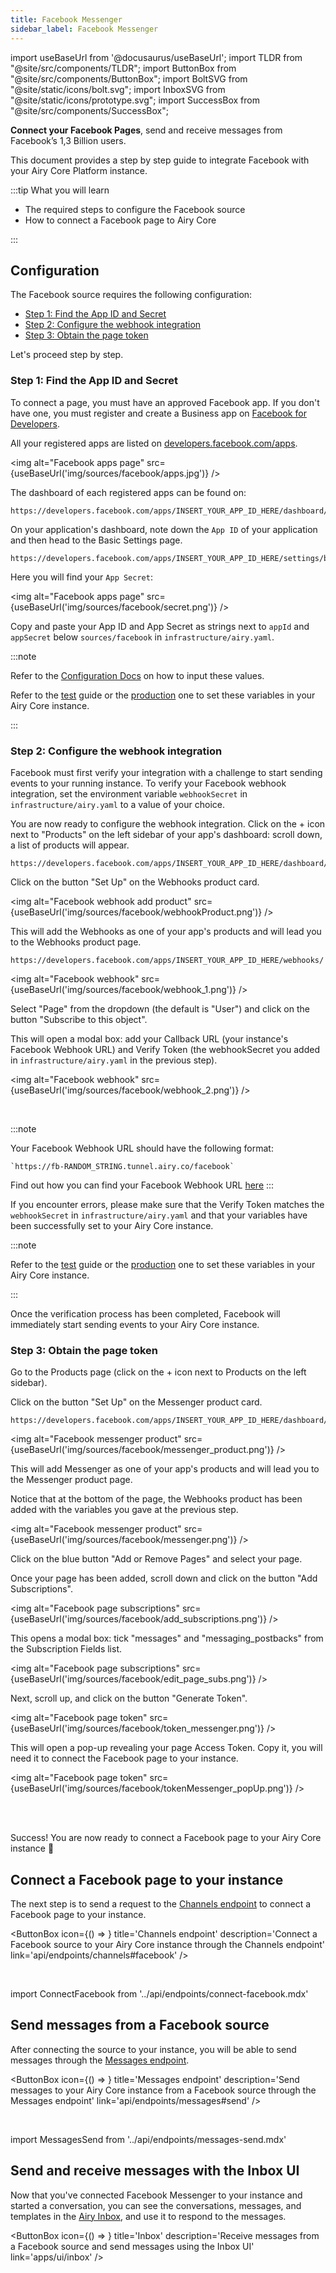 ```yaml
---
title: Facebook Messenger
sidebar_label: Facebook Messenger
---
```


import useBaseUrl from '@docusaurus/useBaseUrl';
import TLDR from "@site/src/components/TLDR";
import ButtonBox from "@site/src/components/ButtonBox";
import BoltSVG from "@site/static/icons/bolt.svg";
import InboxSVG from "@site/static/icons/prototype.svg";
import SuccessBox from "@site/src/components/SuccessBox";

<TLDR>

**Connect your Facebook Pages**, send and receive messages from Facebook’s 1,3
Billion users.

</TLDR>

This document provides a step by step guide to integrate Facebook with your Airy
Core Platform instance.

:::tip What you will learn

- The required steps to configure the Facebook source
- How to connect a Facebook page to Airy Core

:::

## Configuration

The Facebook source requires the following configuration:

- [Step 1: Find the App ID and Secret](#step-1-find-the-app-id-and-secret)
- [Step 2: Configure the webhook integration](#step-2-configure-the-webhook-integration)
- [Step 3: Obtain the page token](#step-3-obtain-the-page-token)

Let's proceed step by step.

### Step 1: Find the App ID and Secret

To connect a page, you must have an approved Facebook app. If you don't have
one, you must register and create a Business app on [Facebook for Developers](https://developers.facebook.com/).

All your registered apps are listed on [developers.facebook.com/apps](https://developers.facebook.com/apps/).

<img alt="Facebook apps page" src={useBaseUrl('img/sources/facebook/apps.jpg')} />

The dashboard of each registered apps can be found on:

```
https://developers.facebook.com/apps/INSERT_YOUR_APP_ID_HERE/dashboard/
```

On your application's dashboard, note down the `App ID` of your application and then head to the Basic Settings page.

```
https://developers.facebook.com/apps/INSERT_YOUR_APP_ID_HERE/settings/basic/
```

Here you will find your `App Secret`:

<img alt="Facebook apps page" src={useBaseUrl('img/sources/facebook/secret.png')} />

Copy and paste your App ID and App Secret as strings next to `appId` and `appSecret` below `sources/facebook` in `infrastructure/airy.yaml`.

:::note

Refer to the [Configuration Docs](/getting-started/deployment/configuration.md#components) on how to input these values.

Refer to the [test](getting-started/deployment/vagrant.md#connect-sources) guide
or the [production](getting-started/deployment/production.md#connect-sources)
one to set these variables in your Airy Core instance.

:::

### Step 2: Configure the webhook integration

Facebook must first verify your integration with a challenge to start sending events to your running instance. To verify your Facebook webhook integration, set the environment variable `webhookSecret` in `infrastructure/airy.yaml` to a value of your choice.

You are now ready to configure the webhook integration. Click on the + icon next to "Products" on the left sidebar of your app's dashboard: scroll down, a list of products will appear.

```
https://developers.facebook.com/apps/INSERT_YOUR_APP_ID_HERE/dashboard/#addProduct
```

Click on the button "Set Up" on the Webhooks product card.

<img alt="Facebook webhook add product" src={useBaseUrl('img/sources/facebook/webhookProduct.png')} />

This will add the Webhooks as one of your app's products and will lead you to the Webhooks product page.

```
https://developers.facebook.com/apps/INSERT_YOUR_APP_ID_HERE/webhooks/
```

<img alt="Facebook webhook" src={useBaseUrl('img/sources/facebook/webhook_1.png')} />

Select "Page" from the dropdown (the default is "User") and click on the button "Subscribe to this object".

This will open a modal box: add your Callback URL (your instance's Facebook Webhook URL) and Verify Token (the webhookSecret you added in `infrastructure/airy.yaml` in the previous step).

<img alt="Facebook webhook" src={useBaseUrl('img/sources/facebook/webhook_2.png')} />

<br />

:::note

Your Facebook Webhook URL should have the following format:

```
`https://fb-RANDOM_STRING.tunnel.airy.co/facebook`
```

Find out how you can find your Facebook Webhook URL [here](/getting-started/deployment/vagrant#status)
:::

If you encounter errors, please make sure that the Verify Token matches the `webhookSecret` in `infrastructure/airy.yaml` and that your variables have been successfully set to your Airy Core instance.

:::note

Refer to the [test](/getting-started/deployment/vagrant.md#connect-sources)
guide or the
[production](/getting-started/deployment/production.md#connect-sources) one to
set these variables in your Airy Core instance.

:::

Once the verification process has been completed, Facebook will immediately
start sending events to your Airy Core instance.

### Step 3: Obtain the page token

Go to the Products page (click on the + icon next to Products on the left sidebar).

Click on the button "Set Up" on the Messenger product card.

```
https://developers.facebook.com/apps/INSERT_YOUR_APP_ID_HERE/dashboard/#addProduct
```

<img alt="Facebook messenger product" src={useBaseUrl('img/sources/facebook/messenger_product.png')} />

This will add Messenger as one of your app's products and will lead you to the Messenger product page.

Notice that at the bottom of the page, the Webhooks product has been added with the variables you gave at the previous step.

<img alt="Facebook messenger product" src={useBaseUrl('img/sources/facebook/messenger.png')} />

Click on the blue button "Add or Remove Pages" and select your page.

Once your page has been added, scroll down and click on the button "Add Subscriptions".

<img alt="Facebook page subscriptions" src={useBaseUrl('img/sources/facebook/add_subscriptions.png')} />

This opens a modal box: tick "messages" and "messaging_postbacks" from the Subscription Fields list.

<img alt="Facebook page subscriptions" src={useBaseUrl('img/sources/facebook/edit_page_subs.png')} />

Next, scroll up, and click on the button "Generate Token".

<img alt="Facebook page token" src={useBaseUrl('img/sources/facebook/token_messenger.png')} />

This will open a pop-up revealing your page Access Token. Copy it, you will need it to connect the Facebook page to your instance.

<img alt="Facebook page token" src={useBaseUrl('img/sources/facebook/tokenMessenger_popUp.png')} />

<br />
<br />

<SuccessBox>

Success! You are now ready to connect a Facebook page to your Airy Core instance 🎉

</SuccessBox>

## Connect a Facebook page to your instance

The next step is to send a request to the [Channels endpoint](/api/endpoints/channels#facebook) to connect a Facebook page to your instance.

<ButtonBox
icon={() => <BoltSVG />}
title='Channels endpoint'
description='Connect a Facebook source to your Airy Core instance through the Channels endpoint'
link='api/endpoints/channels#facebook'
/>

<br />

import ConnectFacebook from '../api/endpoints/connect-facebook.mdx'

<ConnectFacebook />

## Send messages from a Facebook source

After connecting the source to your instance, you will be able to send messages through the [Messages endpoint](/api/endpoints/messages#send).

<ButtonBox
icon={() => <BoltSVG />}
title='Messages endpoint'
description='Send messages to your Airy Core instance from a Facebook source through the Messages endpoint'
link='api/endpoints/messages#send'
/>

<br />

import MessagesSend from '../api/endpoints/messages-send.mdx'

<MessagesSend />

## Send and receive messages with the Inbox UI

Now that you've connected Facebook Messenger to your instance and started a conversation, you can see the conversations, messages, and templates in the [Airy Inbox](/apps/ui/inbox), and use it to respond to the messages.

<ButtonBox
icon={() => <InboxSVG />}
title='Inbox'
description='Receive messages from a Facebook source and send messages using the Inbox UI'
link='apps/ui/inbox'
/>
